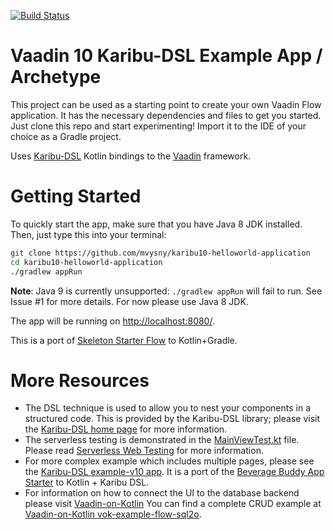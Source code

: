 [![Build Status](https://travis-ci.org/mvysny/karibu10-helloworld-application.svg?branch=master)](https://travis-ci.org/mvysny/karibu-helloworld-application)

# Vaadin 10 Karibu-DSL Example App / Archetype

This project can be used as a starting point to create your own Vaadin Flow application. It has the necessary dependencies and files to get you started.
Just clone this repo and start experimenting! Import it to the IDE of your choice as a Gradle project.
                                              
Uses [Karibu-DSL](https://github.com/mvysny/karibu-dsl) Kotlin bindings to the [Vaadin](https://vaadin.com/flow) framework.

# Getting Started

To quickly start the app, make sure that you have Java 8 JDK installed. Then, just type this into your terminal:

```bash
git clone https://github.com/mvysny/karibu10-helloworld-application
cd karibu10-helloworld-application
./gradlew appRun
```

**Note**: Java 9 is currently unsupported: `./gradlew appRun` will fail to run. See Issue #1 for more details. For now please use Java 8 JDK.

The app will be running on [http://localhost:8080/](http://localhost:8080/).

This is a port of [Skeleton Starter Flow](https://github.com/vaadin/skeleton-starter-flow) to Kotlin+Gradle.

# More Resources

* The DSL technique is used to allow you to nest your components in a structured code. This is provided by the
  Karibu-DSL library; please visit the [Karibu-DSL home page](https://github.com/mvysny/karibu-dsl) for more information.
* The serverless testing is demonstrated in the [MainViewTest.kt](src/test/kotlin/com/vaadin/flow/demo/helloworld/MainViewTest.kt) file.
  Please read [Serverless Web Testing](http://mavi.logdown.com/posts/3147601) for more information.
* For more complex example which includes multiple pages, please see the [Karibu-DSL example-v10 app](https://github.com/mvysny/karibu-dsl#quickstart-vaadin-10-flow).
  It is a port of the [Beverage Buddy App Starter](https://github.com/vaadin/beverage-starter-flow) to Kotlin + Karibu DSL.
* For information on how to connect the UI to the database backend please visit [Vaadin-on-Kotlin](http://www.vaadinonkotlin.eu/)
  You can find a complete CRUD example at [Vaadin-on-Kotlin vok-example-flow-sql2o](https://github.com/mvysny/vaadin-on-kotlin#vaadin-10-flow-example-project).
